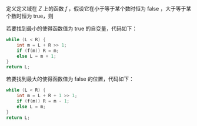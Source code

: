 定义定义域在 $Z$ 上的函数 $f$ ，假设它在小于等于某个数时恒为 false ，大于等于某个数时恒为 true，则

若要找到最小的使得函数值为 true 的自变量，代码如下：

```cpp
while (L < R) {
    int m = L + R >> 1;
    if (f(m)) R = m;
    else L = m + 1;
}
return L;
```

若要找到最大的使得函数值为 false 的位置，代码如下：

```cpp
while (L < R) {
    int m = L + R + 1 >> 1;
    if (f(m)) R = m - 1;
    else L = m;
}
return L;
```
